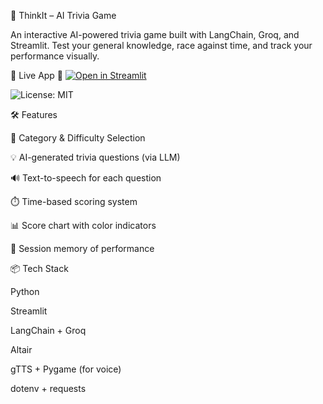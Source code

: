 🧠 ThinkIt – AI Trivia Game

An interactive AI-powered trivia game built with LangChain, Groq, and Streamlit. Test your general knowledge, race against time, and track your performance visually.

🚀 Live App
🔗 [![Open in Streamlit](https://static.streamlit.io/badges/streamlit_badge_black_white.svg)](https://thinkit-zwf4defwn9gaytrh6f47r8.streamlit.app/)


![License: MIT](https://img.shields.io/badge/License-MIT-yellow.svg)

🛠️ Features

🎯 Category & Difficulty Selection

💡 AI-generated trivia questions (via LLM)

🔊 Text-to-speech for each question

⏱️ Time-based scoring system

📊 Score chart with color indicators

🧠 Session memory of performance

📦 Tech Stack

Python

Streamlit

LangChain + Groq

Altair

gTTS + Pygame (for voice)

dotenv + requests
